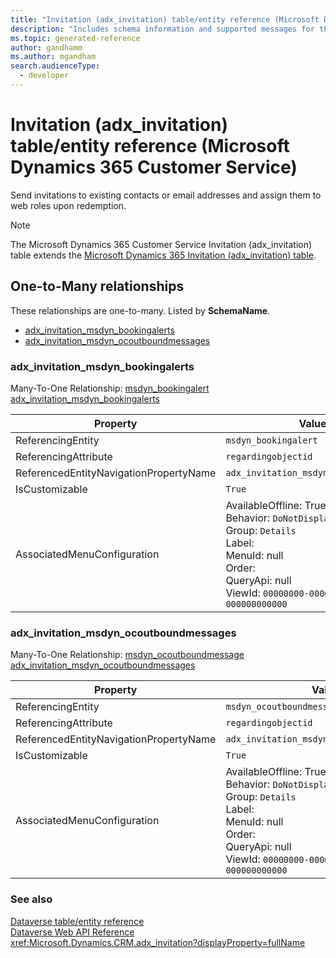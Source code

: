 ```yaml
---
title: "Invitation (adx_invitation) table/entity reference (Microsoft Dynamics 365 Customer Service)"
description: "Includes schema information and supported messages for the Invitation (adx_invitation) table/entity with Microsoft Dynamics 365 Customer Service."
ms.topic: generated-reference
author: gandhamm
ms.author: mgandham
search.audienceType: 
  - developer
---
```


# Invitation (adx_invitation) table/entity reference (Microsoft Dynamics 365 Customer Service)

Send invitations to existing contacts or email addresses and assign them to web roles upon redemption.

> [!NOTE]
> The Microsoft Dynamics 365 Customer Service Invitation (adx_invitation) table extends the [Microsoft Dynamics 365 Invitation (adx_invitation) table](/dynamics365/developer/reference/entities/adx_invitation).




## One-to-Many relationships

These relationships are one-to-many. Listed by **SchemaName**.

- [adx_invitation_msdyn_bookingalerts](#BKMK_adx_invitation_msdyn_bookingalerts)
- [adx_invitation_msdyn_ocoutboundmessages](#BKMK_adx_invitation_msdyn_ocoutboundmessages)

### <a name="BKMK_adx_invitation_msdyn_bookingalerts"></a> adx_invitation_msdyn_bookingalerts

Many-To-One Relationship: [msdyn_bookingalert adx_invitation_msdyn_bookingalerts](msdyn_bookingalert.md#BKMK_adx_invitation_msdyn_bookingalerts)

|Property|Value|
|---|---|
|ReferencingEntity|`msdyn_bookingalert`|
|ReferencingAttribute|`regardingobjectid`|
|ReferencedEntityNavigationPropertyName|`adx_invitation_msdyn_bookingalerts`|
|IsCustomizable|`True`|
|AssociatedMenuConfiguration|AvailableOffline: True<br />Behavior: `DoNotDisplay`<br />Group: `Details`<br />Label: <br />MenuId: null<br />Order: <br />QueryApi: null<br />ViewId: `00000000-0000-0000-0000-000000000000`|

### <a name="BKMK_adx_invitation_msdyn_ocoutboundmessages"></a> adx_invitation_msdyn_ocoutboundmessages

Many-To-One Relationship: [msdyn_ocoutboundmessage adx_invitation_msdyn_ocoutboundmessages](msdyn_ocoutboundmessage.md#BKMK_adx_invitation_msdyn_ocoutboundmessages)

|Property|Value|
|---|---|
|ReferencingEntity|`msdyn_ocoutboundmessage`|
|ReferencingAttribute|`regardingobjectid`|
|ReferencedEntityNavigationPropertyName|`adx_invitation_msdyn_ocoutboundmessages`|
|IsCustomizable|`True`|
|AssociatedMenuConfiguration|AvailableOffline: True<br />Behavior: `DoNotDisplay`<br />Group: `Details`<br />Label: <br />MenuId: null<br />Order: <br />QueryApi: null<br />ViewId: `00000000-0000-0000-0000-000000000000`|



### See also

[Dataverse table/entity reference](/power-apps/developer/data-platform/reference/about-entity-reference)  
[Dataverse Web API Reference](/power-apps/developer/data-platform/webapi/reference/about)   
<xref:Microsoft.Dynamics.CRM.adx_invitation?displayProperty=fullName>

